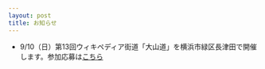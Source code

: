 ```yaml
---
layout: post
title: お知らせ
---
```


- 9/10（日）第13回ウィキペディア街道「大山道」を横浜市緑区長津田で開催します。参加応募は[こちら](http://wikipedia-road-13.peatix.com/)
